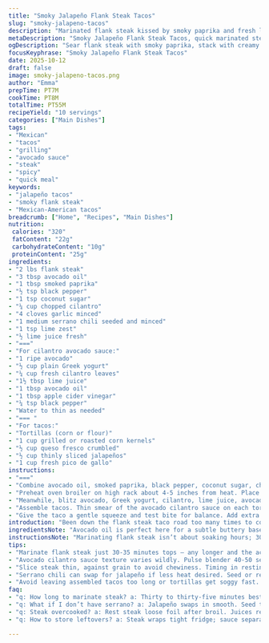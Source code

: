 ```yaml
---
title: "Smoky Jalapeño Flank Steak Tacos"
slug: "smoky-jalapeno-tacos"
description: "Marinated flank steak kissed by smoky paprika and fresh lime zest. Avocado yogurt sauce with a punch of cilantro sharpness. Tacos piled with sweet corn, crumbly queso fresco, and crunchy jalapeños. Oven broiled for that sizzling crust, juicy pink inside. Real talk: timing varies with thickness and oven quirks. The trick is watching the surface, not staring at the clock. Sauce creamy but lighten with water if too thick for spreading—flexibility key. Substitute flank with skirt or sirloin if needed. Jalapeño can be swapped or skipped depending on heat tolerance. Bright, spicy, creamy, and textured all in one messy handheld punch."
metaDescription: "Smoky Jalapeño Flank Steak Tacos, quick marinated steak with smoky paprika and fresh lime. Creamy avocado cilantro sauce, corn, queso, jalapeño crunch piled high."
ogDescription: "Sear flank steak with smoky paprika, stack with creamy avocado cilantro sauce and crunchy jalapeños. Corn and queso add bursts of sweet salt. Bite into heat and texture."
focusKeyphrase: "Smoky Jalapeño Flank Steak Tacos"
date: 2025-10-12
draft: false
image: smoky-jalapeno-tacos.png
author: "Emma"
prepTime: PT7M
cookTime: PT8M
totalTime: PT55M
recipeYield: "10 servings"
categories: ["Main Dishes"]
tags:
- "Mexican"
- "tacos"
- "grilling"
- "avocado sauce"
- "steak"
- "spicy"
- "quick meal"
keywords:
- "jalapeño tacos"
- "smoky flank steak"
- "Mexican-American tacos"
breadcrumb: ["Home", "Recipes", "Main Dishes"]
nutrition: 
 calories: "320"
 fatContent: "22g"
 carbohydrateContent: "10g"
 proteinContent: "25g"
ingredients:
- "2 lbs flank steak"
- "3 tbsp avocado oil"
- "1 tbsp smoked paprika"
- "½ tsp black pepper"
- "1 tsp coconut sugar"
- "¼ cup chopped cilantro"
- "4 cloves garlic minced"
- "1 medium serrano chili seeded and minced"
- "1 tsp lime zest"
- "½ lime juice fresh"
- "==="
- "For cilantro avocado sauce:"
- "1 ripe avocado"
- "½ cup plain Greek yogurt"
- "¼ cup fresh cilantro leaves"
- "1½ tbsp lime juice"
- "1 tbsp avocado oil"
- "1 tbsp apple cider vinegar"
- "¼ tsp black pepper"
- "Water to thin as needed"
- "=== "
- "For tacos:"
- "Tortillas (corn or flour)"
- "1 cup grilled or roasted corn kernels"
- "½ cup queso fresco crumbled"
- "½ cup thinly sliced jalapeños"
- "1 cup fresh pico de gallo"
instructions:
- "==="
- "Combine avocado oil, smoked paprika, black pepper, coconut sugar, chopped cilantro, minced garlic, serrano chili, and lime zest in a large bowl. Toss the flank steak to coat fully. Let sit for around 35 minutes. Longer marinades risk breaking down texture too much; this hits balance."
- "Preheat oven broiler on high rack about 4-5 inches from heat. Place steak on broiler pan or rimmed sheet giving space below to avoid steaming. Broil for 7-8 minutes total turning once at minute 4 to get char edges and pink middle. Watch carefully; edges should bubble and blacken lightly while middle springs back to gentle touch. Avoid overcooking. Let steak rest tented loosely with foil for 8-10 minutes allowing juices to redistribute and fibers to relax, then squeeze lime juice from half lime over top."
- "Meanwhile, blitz avocado, Greek yogurt, cilantro, lime juice, avocado oil, apple cider vinegar, and black pepper in food processor or blender. Pulse for 40-50 seconds until creamy but still a bit rustic. Thin carefully with water—start 1 tbsp at a time—until it spreadable but not runny. Sauce thickens and loosens differently depending on avocado ripeness and yogurt brand."
- "Assemble tacos. Thin smear of the avocado cilantro sauce on each tortilla first; acts as moisture barrier and flavor base. Top with sliced steak across grain thinly for tenderness, then scatter charred corn kernels for sweetness, sprinkles of queso fresco for salt and crumbly texture, sliced jalapeños for crunch and heat, and finish with fresh pico de gallo to cut richness and add acidity."
- "Give the taco a gentle squeeze and test bite for balance. Add extra lime or hot sauce if needed. Eat right away before tortillas get soggy. If in a rush, reheat tortillas wrapped in damp towel for 20 seconds in microwave or quick toast in hot pan. Leftover steak works well chilled or reheated thinly sliced—good for lunch tacos or salads."
introduction: "Been down the flank steak taco road too many times to count. Marinate too long, steak mushy. Cook too fast, it’s like shoe leather. Learned the hard way: a quick sear under broiler, charred spots that hiss and crackle, juicy pink interior—that’s the sweet spot. Throwing serrano instead of jalapeño swaps heat profile without killing the flavor balance in the sauce. Avocado sauce cuts through rich beef with tang and coolness. Corn in tacos adds unexpected crunch and bursts of sweetness; don’t skip. Every taco bite a hit of smoky, spicy, creamy, fresh, crunchy. No flimsy tortillas either—corn or flour, lightly warmed, not dry but firm enough to hold. Timing viscosity of sauce, watch the steak’s sizzle, smell that garlic paprikas mingling—a sensory lesson in eating good food, no fuss."
ingredientsNote: "Avocado oil is perfect here for a subtle buttery base but neutral oils like grapeseed or safflower step in just fine. Coconut sugar adds just a touch of caramelized sweetness, but brown sugar or even honey works too if you tweak it down a tad. Cilantro—fresh and chopped—non-negotiable for that sharp herbal punch, but parsley is a last-ditch sub in a pinch if you can’t stand cilantro. Serrano chili in the marinade provides bright sharp heat but remove seeds for milder. Greek yogurt in the sauce gives creaminess and tang; sour cream or blended silken tofu can swap in for dairy allergies. Apple cider vinegar keeps sauce balanced, white vinegar is too harsh, lemon juice adds a fresher but different twist. Pico de gallo should be fresh and juicy; canned salsa kills the vibrancy. Queso fresco crumbled on top adds salty crumbly contrast—feta can be a decent stand-in but loses that authentic twist."
instructionsNote: "Marinating flank steak isn’t about soaking hours; 30-35 minutes enough for flavor to punch through without breaking steak down until mushy. That acid in lime zest and serrano breaks down muscle fibers—watch timing. Broiler hotspot position and thickness of steak dictates cooking time—don’t rely just on clock—look for blackened edges, glossy pink in center. Letting steak rest lets juices redistribute, avoid slicing too soon or it bleeds out liquids. When blitzing the sauce, keep sensor notes on texture—too thick and it won’t spread; too thin and it drips and sogs tortillas. Adjust with water incrementally. Assembling tacos: layer ingredients to balance moisture and texture. Spread sauce first protects tortillas from sogginess and adds flavor foundation. Thin slicing steak against grain critical for tenderness. Pile corn and queso for contrast; jalapeño and pico add fresh brightness and spice. Eat promptly or tortillas get soggy and floppy. Reheating tortillas in damp towel in microwave or quick hot pan flip revives pliability. Leftovers can be chopped for salad or quesadilla fillings."
tips:
- "Marinate flank steak just 30-35 minutes tops — any longer and the acid from lime zest and serrano starts breaking muscle fibers too much. You want edges to char with broiler heat, but middle still pink and juicy. Flip halfway to get crisp blackened bits without steaming, so set broiler rack 4-5 inches from heat. Watch for edges bubbling then blackening lightly; these are your cues."
- "Avocado cilantro sauce texture varies wildly. Pulse blender 40-50 seconds not until totally smooth — still want a bit of rustic grit. Water thinned slowly, tablespoon by tablespoon. Too much water and sauce runs off tortillas, makes mess. Too thick and it’s a pain to spread. Adjust with brand of yogurt and avocado ripeness in mind. Apple cider vinegar needed for balance, don't swap lemon juice direct or it throws sauce off peeling those flavors."
- "Slice steak thin, against grain to avoid chewiness. Timing in resting also matters — 8-10 minutes loose foil tent, juices redistribute. Slice too soon and steak bleeds, ends up dry. Corn needs to be fresh or grilled for bursts of sweetness. Skip canned corn or salsa; freshness pops on texture and taste. Queso fresco crumbled gives crumbly salty contrast; feta stands in last resort but loses some authenticity."
- "Serrano chili can swap for jalapeño if less heat desired. Seed or remove seeds based on tolerance here. If avoiding chilis, skip or replace with mild pepper but lose that sharp punch. Avocado oil works best for marinade, though neutral oils like grapeseed or safflower do fine. Coconut sugar adds subtle caramel notes - brown sugar or honey possible, but adjust amounts; sugar controls slight char and caramelization on steak edges."
- "Avoid leaving assembled tacos too long or tortillas get soggy fast. Eat right away. If reheating tortillas, wrap damp towel and zap 20 seconds in microwave, or quick hot pan toss, flip once. For leftovers, slice steak thin cold or warm quickly; they work well for salads or quick quesadillas. Watch sauce consistency carefully — too runny wrecks structural integrity. Balance moisture so tacos hold, don’t flop apart in hand."
faq:
- "q: How long to marinate steak? a: Thirty to thirty-five minutes best. Longer breaks down fibers; mushy. Lime zest acid starts eating protein. Watch timing. Quick soak gets punch without texture loss. Not hours, not overnight here."
- "q: What if I don’t have serrano? a: Jalapeño swaps in smooth. Seed to tame heat if needed. Or mild peppers, but flavor drops. Serrano brings sharp heat without overpower. Could skip chili, overall heat softer, sauce fresher. Experiment gradual chili levels."
- "q: Steak overcooked? a: Rest steak loose foil after broil. Juices redistribute; slice thin. Overcook means dry edges, bite tough. Look for bubble edges, pink middle holds. If unsure, cut thin slices, use sauce moisture. Leftover cold or reheated thin good fixes."
- "q: How to store leftovers? a: Steak wraps tight fridge; sauce separate airtight jar. Tortillas best separate, microwave wrapped damp towel to revive softness. Make quesadillas or tacos next day. Avoid soggy tortillas, texture kills eating experience."

---
```

